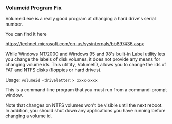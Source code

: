 ### Volumeid Program Fix

Volumeid.exe is a really good program at changing a hard drive's serial number.

You can find it here

https://technet.microsoft.com/en-us/sysinternals/bb897436.aspx



While Windows NT/2000 and Windows 95 and 98's built-in Label utility lets you change the labels of disk volumes, it does not provide any means for changing volume ids. This utiltity, VolumeID, allows you to change the ids of FAT and NTFS disks (floppies or hard drives).

Usage: `volumeid <driveletter:> xxxx-xxxx`

This is a command-line program that you must run from a command-prompt window.

Note that changes on NTFS volumes won't be visible until the next reboot.<br> 
In addition, you should shut down any applications you have running before changing a volume id. <br>

